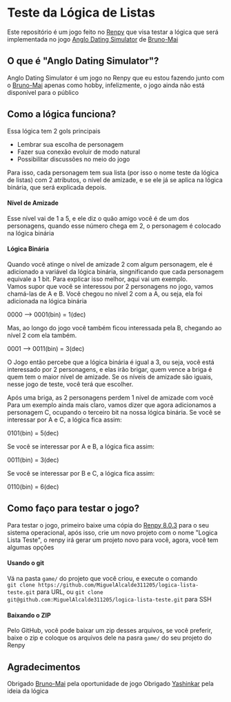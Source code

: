 # Teste da Lógica de Listas

Este repositório é um jogo feito no [Renpy](https://www.renpy.org/) que visa testar a lógica que será implementada no jogo [Anglo Dating Simulator](https://github.com/Bruno-Mai/Anglo-Dating-Sim---BETA) de [Bruno-Mai](https://github.com/Bruno-Mai)

## O que é "Anglo Dating Simulator"?

Anglo Dating Simulator é um jogo no Renpy que eu estou fazendo junto com o [Bruno-Mai](https://github.com/Bruno-Mai) apenas como hobby, infelizmente, o jogo ainda não está disponível para o público

## Como a lógica funciona?
Essa lógica tem 2 gols principais
- Lembrar sua escolha de personagem
- Fazer sua conexão evoluir de modo natural
- Possibilitar discussões no meio do jogo

Para isso, cada personagem tem sua lista (por isso o nome teste da lógica de listas) com 2 atributos, o nível de amizade, e se ele já se aplica na lógica binária, que será explicada depois.

#### Nível de Amizade
Esse nível vai de 1 a 5, e ele diz o quão amigo você é de um dos personagens, quando esse número chega em 2, o personagem é colocado na lógica binária

#### Lógica Binária
Quando você atinge o nível de amizade 2 com algum personagem, ele é adicionado a variável da lógica binária, singnificando que cada personagem equivale a 1 bit.
Para explicar isso melhor, aqui vai um exemplo.  
Vamos supor que você se interessou por 2 personagens no jogo, vamos chamá-las de A e B.
Você chegou no nível 2 com a A, ou seja, ela foi adicionada na lógica binária

0000 --> 0001(bin) = 1(dec)

Mas, ao longo do jogo você também ficou interessada pela B, chegando ao nível 2 com ela também.

0001 --> 0011(bin) = 3(dec)

O Jogo então percebe que a lógica binária é igual a 3, ou seja, você está interessado por 2 personagens, e elas irão brigar, quem vence a briga é quem tem o maior nível de amizade. Se os níveis de amizade são iguais, nesse jogo de teste, você terá que escolher.

Após uma briga, as 2 personagens perdem 1 nível de amizade com você  
Para um exemplo ainda mais claro, vamos dizer que agora adicionamos a personagem C, ocupando o terceiro bit na nossa lógica binária.
Se você se interessar por A e C, a lógica fica assim:

0101(bin) = 5(dec)

Se você se interessar por A e B, a lógica fica assim:

0011(bin) = 3(dec)

Se você se interessar por B e C, a lógica fica assim:

0110(bin) = 6(dec)

## Como faço para testar o jogo?
Para testar o jogo, primeiro baixe uma cópia do [Renpy 8.0.3](https://www.renpy.org/latest.html) para o seu sistema operacional, após isso, crie um novo projeto com o nome "Logica Lista Teste", o renpy irá gerar um projeto novo para você, agora, você tem algumas opções  
#### Usando o git
Vá na pasta `game/` do projeto que você criou, e execute o comando  
`git clone https://github.com/MiguelAlcalde311205/logica-lista-teste.git` para URL, ou
`git clone git@github.com:MiguelAlcalde311205/logica-lista-teste.git` para SSH  
#### Baixando o ZIP
Pelo GitHub, você pode baixar um zip desses arquivos, se você preferir, baixe o zip e coloque os arquivos dele na pasra `game/` do seu projeto do Renpy

## Agradecimentos
Obrigado [Bruno-Mai](https://github.com/Bruno-Mai) pela oportunidade de jogo
Obrigado [Yashinkar](https://github.com/Yashinkar) pela ideia da lógica

